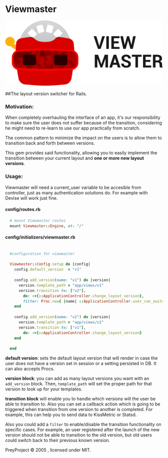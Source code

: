 # Viewmaster

![logo](./logo.png)


##The layout version switcher for Rails.


### Motivation:

When completely overhauling the interface of an app, it's our responsibility to make sure the user does not suffer because of the transition, considering he might need to re-learn to use our app practically from scratch.

The common pattern to minimize the impact on the users is to allow them to transition back and forth between versions.

This gem provides said functionality, allowing you to easily implement the transition between your current layout and **one or more new layout versions**.

### Usage:

Viewmaster will need a current_user variable to be accesible from controller, just as many authentication solutions do. For example with Devise will work just fine.

#### config/routes.rb

```ruby
  # mount Viewmaster routes
  mount Viewmaster::Engine, at: "/"
```

#### config/initializers/viewmaster.rb

```ruby

  #configuration for viewmaster

  Viewmaster::Config.setup do |config|
    config.default_version  = "v1"

    config.add_version(name: "v1") do |version|
      version.template_path = "app/views/v1"
      version.transition to: ["v2"],
        do: ->{::ApplicationController.change_layout_version},
        filter: Proc.new{ |name| ::ApplicationController.user_can_switch_to?(name)}
    end

    config.add_version(name: "v2") do |version|
      version.template_path = "app/views/v2"
      version.transition to: ["v1"],
        do: ->{::ApplicationController.change_layout_version}
    end

  end

```

**default version**: sets the default layout version that will render in case the user does not have a version set in session or a setting persisted in DB. It can also accepts Procs.

**version block**: you can add as many layout versions you want with an `add_version` block. Then, `template_path` will set the proper path for that version to look up for your templates.

**transition block** will enable you to handle which versions will the user be able to transition to. Also you can set a callback action which is going to be triggered when transition from one version to another is completed. For example, this can help you to send data to KissMetric or Statsd.

Also you could add a `filter` to enable/disable the transition functionality on specific cases. For example, an user registered after the launch of the new version should not be able to transition to the old version, but old users could switch back to their previous known version.


PreyProject © 2005 , licensed under MIT.

